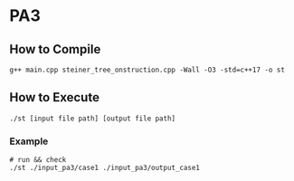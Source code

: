 # PA3

## How to Compile

```
g++ main.cpp steiner_tree_onstruction.cpp -Wall -O3 -std=c++17 -o st
```

## How to Execute

```
./st [input file path] [output file path]
```

### Example

```
# run && check
./st ./input_pa3/case1 ./input_pa3/output_case1
```
